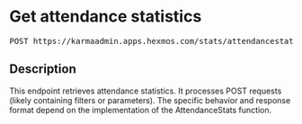 # Get attendance statistics

<pre id='liveapi-code'>POST https://karmaadmin.apps.hexmos.com/stats/attendancestats
</pre>

## Description
This endpoint retrieves attendance statistics.  It processes POST requests (likely containing filters or parameters).
The specific behavior and response format depend on the implementation of the AttendanceStats function.


